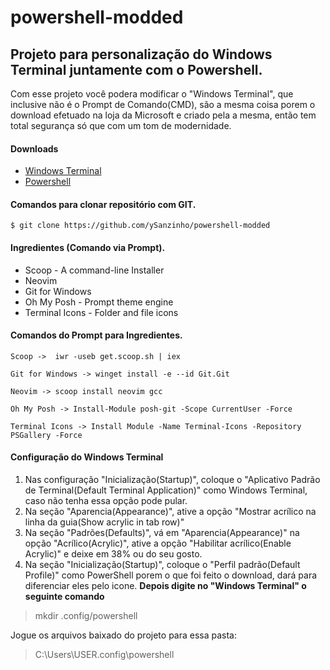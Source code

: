 # powershell-modded

## Projeto para personalização do Windows Terminal juntamente com o Powershell.
Com esse projeto você podera modificar o "Windows Terminal", que inclusive não é o Prompt de Comando(CMD), são a mesma coisa porem o download efetuado na loja da Microsoft e criado pela a mesma, então tem total segurança só que com um tom de modernidade.

#### Downloads
- [Windows Terminal](https://www.microsoft.com/pt-br/p/windows-terminal/9n0dx20hk701)
- [Powershell](https://www.microsoft.com/pt-br/p/powershell/9mz1snwt0n5d)

#### Comandos para clonar repositório com GIT.
```
$ git clone https://github.com/ySanzinho/powershell-modded
```

#### Ingredientes (Comando via Prompt).
- Scoop - A command-line Installer
- Neovim
- Git for Windows
- Oh My Posh - Prompt theme engine
- Terminal Icons - Folder and file icons

#### Comandos do Prompt para Ingredientes.
```
Scoop ->  iwr -useb get.scoop.sh | iex

Git for Windows -> winget install -e --id Git.Git

Neovim -> scoop install neovim gcc

Oh My Posh -> Install-Module posh-git -Scope CurrentUser -Force

Terminal Icons -> Install Module -Name Terminal-Icons -Repository PSGallery -Force
```

#### Configuração do Windows Terminal
1. Nas configuração "Inicialização(Startup)", coloque o "Aplicativo Padrão de Terminal(Default Terminal Application)" como Windows Terminal, caso não tenha essa opção pode pular.
2. Na seção "Aparencia(Appearance)", ative a opção "Mostrar acrílico na linha da guia(Show acrylic in tab row)" 
3. Na seção "Padrões(Defaults)", vá em "Aparencia(Appearance)" na opção "Acrílico(Acrylic)", ative a opção "Habilitar acrílico(Enable Acrylic)" e deixe em 38% ou do seu gosto. 
4. Na seção "Inicialização(Startup)", coloque o "Perfil padrão(Default Profile)" como PowerShell porem o que foi feito o download, dará para diferenciar eles pelo icone.
**Depois digite no "Windows Terminal" o seguinte comando** 
> mkdir .config/powershell 
> 
Jogue os arquivos baixado do projeto para essa pasta:
> C:\Users\USER\.config\powershell
